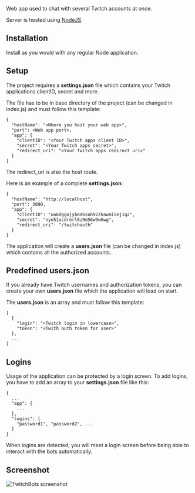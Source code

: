 Web app used to chat with several Twitch accounts at once.

Server is hosted using [NodeJS](http://nodejs.org/).

## Installation

Install as you would with any regular Node application.

## Setup

The project requires a **settings.json** file which contains your Twitch applications clientID, secret and more.

The file has to be in base directory of the project (can be changed in index.js) and must follow this template:

```
{
  "hostName": "<Where you host your web app>",
  "port": <Web app port>,
  "app": {
    "clientID": "<Your Twitch apps client ID>",
    "secret": "<Your Twitch apps secret>",
    "redirect_uri": "<Your Twitch apps redirect uri>"
  }
}
```

The redirect_uri is also the host route.

Here is an example of a complete **settings.json**:

```
{
  "hostName": "http://localhost",
  "port": 3000,
  "app": {
    "clientID": "uo6dggojyb8d6soh92zknwmi5ej1q2",
    "secret": "nyo51xcdrerl8z9m56w9w6wg",
    "redirect_uri": "/twitchauth"
  }
}
```

The application will create a **users.json** file (can be changed in index.js) which contains all the authorized accounts.

## Predefined users.json

If you already have Twitch usernames and authorization tokens, you can create your own **users.json** file which the application will load on start.

The **users.json** is an array and must follow this template:

```
[
  {
    "login": "<Twitch login in lowercase>",
    "token": "<Twith auth token for user>"
  },
  ...
]
```

## Logins

Usage of the application can be protected by a login screen. To add logins, you have to add an array to your **settings.json** file like this:


```
{
  ...
  "app": {
    ...
  },
  "logins": [
    "password1", "password2", ...
  ]
}
```

When logins are detected, you will meet a login screen before being able to interact with the bots automatically.

## Screenshot

![TwitchBots screenshot](http://i.imgur.com/wc9jafE.png)